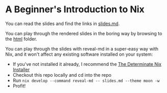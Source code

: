 # A Beginner's Introduction to Nix

You can read the slides and find the links in [slides.md](slides.md).

You can play through the rendered slides in the boring way by browsing to the [html](html) folder.

You can play through the slides with reveal-md in a super-easy way with Nix, and it won't affect any existing software installed on your system:

* If you've not installed it already, I recommend the [The Determinate Nix Installer](https://zero-to-nix.com/concepts/nix-installer)
* Checkout this repo locally and cd into the repo
* Run `nix develop --command reveal-md -- slides.md --theme moon -w`
* Profit!
